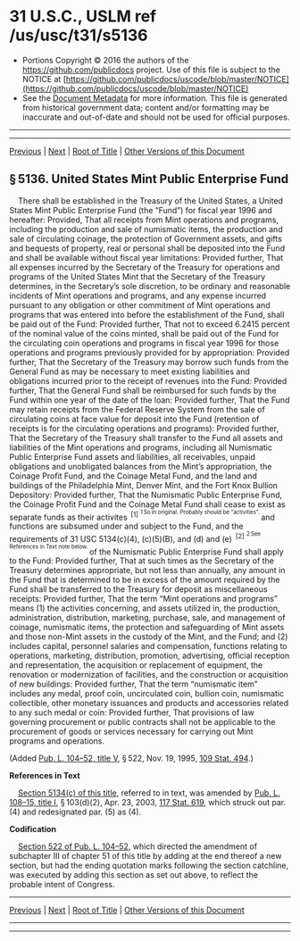 ---
---

# 31 U.S.C., USLM ref /us/usc/t31/s5136

* Portions Copyright © 2016 the authors of the https://github.com/publicdocs project.
  Use of this file is subject to the NOTICE at [https://github.com/publicdocs/uscode/blob/master/NOTICE](https://github.com/publicdocs/uscode/blob/master/NOTICE)
* See the [Document Metadata](././../../../../../..//README.md) for more information.
  This file is generated from historical government data; content and/or formatting may be inaccurate and out-of-date and should not be used for official purposes.

----------
----------

[Previous](./../../../../../..//us/usc/t31/stIV/ch51/schIII/m__us_usc_t31_s5135.md) | [Next](./../../../../../..//us/usc/t31/stIV/ch51/schIV/m__us_usc_t31_stIV_ch51_schIV.md) | [Root of Title](./../../../../../../) | [Other Versions of this Document](https://publicdocs.github.io/go/links?ns=uslm&ref=%2Fus%2Fusc%2Ft31%2Fs5136)

## § 5136. United States Mint Public Enterprise Fund

    There shall be established in the Treasury of the United States, a United States Mint Public Enterprise Fund (the “Fund”) for fiscal year 1996 and hereafter: Provided, That all receipts from Mint operations and programs, including the production and sale of numismatic items, the production and sale of circulating coinage, the protection of Government assets, and gifts and bequests of property, real or personal shall be deposited into the Fund and shall be available without fiscal year limitations: Provided further, That all expenses incurred by the Secretary of the Treasury for operations and programs of the United States Mint that the Secretary of the Treasury determines, in the Secretary’s sole discretion, to be ordinary and reasonable incidents of Mint operations and programs, and any expense incurred pursuant to any obligation or other commitment of Mint operations and programs that was entered into before the establishment of the Fund, shall be paid out of the Fund: Provided further, That not to exceed 6.2415 percent of the nominal value of the coins minted, shall be paid out of the Fund for the circulating coin operations and programs in fiscal year 1996 for those operations and programs previously provided for by appropriation: Provided further, That the Secretary of the Treasury may borrow such funds from the General Fund as may be necessary to meet existing liabilities and obligations incurred prior to the receipt of revenues into the Fund: Provided further, That the General Fund shall be reimbursed for such funds by the Fund within one year of the date of the loan: Provided further, That the Fund may retain receipts from the Federal Reserve System from the sale of circulating coins at face value for deposit into the Fund (retention of receipts is for the circulating operations and programs): Provided further, That the Secretary of the Treasury shall transfer to the Fund all assets and liabilities of the Mint operations and programs, including all Numismatic Public Enterprise Fund assets and liabilities, all receivables, unpaid obligations and unobligated balances from the Mint’s appropriation, the Coinage Profit Fund, and the Coinage Metal Fund, and the land and buildings of the Philadelphia Mint, Denver Mint, and the Fort Knox Bullion Depository: Provided further, That the Numismatic Public Enterprise Fund, the Coinage Profit Fund and the Coinage Metal Fund shall cease to exist as separate funds as their activites  <sup>\[1\]</sup>  <sup><sup> 1 So in original. Probably should be “activities”. </sup></sup>  and functions are subsumed under and subject to the Fund, and the requirements of 31 USC 5134(c)(4), (c)(5)(B), and (d) and (e)  <sup>\[2\]</sup>  <sup><sup> 2 See References in Text note below. </sup></sup>  of the Numismatic Public Enterprise Fund shall apply to the Fund: Provided further, That at such times as the Secretary of the Treasury determines appropriate, but not less than annually, any amount in the Fund that is determined to be in excess of the amount required by the Fund shall be transferred to the Treasury for deposit as miscellaneous receipts: Provided further, That the term “Mint operations and programs” means (1) the activities concerning, and assets utilized in, the production, administration, distribution, marketing, purchase, sale, and management of coinage, numismatic items, the protection and safeguarding of Mint assets and those non-Mint assets in the custody of the Mint, and the Fund; and (2) includes capital, personnel salaries and compensation, functions relating to operations, marketing, distribution, promotion, advertising, official reception and representation, the acquisition or replacement of equipment, the renovation or modernization of facilities, and the construction or acquisition of new buildings: Provided further, That the term “numismatic item” includes any medal, proof coin, uncirculated coin, bullion coin, numismatic collectible, other monetary issuances and products and accessories related to any such medal or coin: Provided further, That provisions of law governing procurement or public contracts shall not be applicable to the procurement of goods or services necessary for carrying out Mint programs and operations.

(Added [Pub. L. 104–52, title V][/us/pl/104/52/tV], § 522, Nov. 19, 1995, [109 Stat. 494][/us/stat/109/494].)

 __References in Text__ 

    [Section 5134(c) of this title][/us/usc/t31/s5134/c], referred to in text, was amended by [Pub. L. 108–15, title I][/us/pl/108/15/tI], § 103(d)(2), Apr. 23, 2003, [117 Stat. 619][/us/stat/117/619], which struck out par. (4) and redesignated par. (5) as (4).

 __Codification__ 

    [Section 522 of Pub. L. 104–52][/us/pl/104/52/s522], which directed the amendment of subchapter III of chapter 51 of this title by adding at the end thereof a new section, but had the ending quotation marks following the section catchline, was executed by adding this section as set out above, to reflect the probable intent of Congress.

----------

[Previous](./../../../../../..//us/usc/t31/stIV/ch51/schIII/m__us_usc_t31_s5135.md) | [Next](./../../../../../..//us/usc/t31/stIV/ch51/schIV/m__us_usc_t31_stIV_ch51_schIV.md) | [Root of Title](./../../../../../../) | [Other Versions of this Document](https://publicdocs.github.io/go/links?ns=uslm&ref=%2Fus%2Fusc%2Ft31%2Fs5136)

----------
----------

[/us/pl/104/52/tV]: https://publicdocs.github.io/go/links?ns=uslm&ref=%2Fus%2Fpl%2F104%2F52%2FtV
[/us/stat/109/494]: https://publicdocs.github.io/go/links?ns=uslm&ref=%2Fus%2Fstat%2F109%2F494
[/us/usc/t31/s5134/c]: https://publicdocs.github.io/go/links?ns=uslm&ref=%2Fus%2Fusc%2Ft31%2Fs5134%2Fc
[/us/pl/108/15/tI]: https://publicdocs.github.io/go/links?ns=uslm&ref=%2Fus%2Fpl%2F108%2F15%2FtI
[/us/stat/117/619]: https://publicdocs.github.io/go/links?ns=uslm&ref=%2Fus%2Fstat%2F117%2F619
[/us/pl/104/52/s522]: https://publicdocs.github.io/go/links?ns=uslm&ref=%2Fus%2Fpl%2F104%2F52%2Fs522



